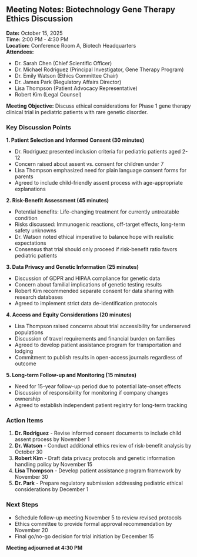 ## Meeting Notes: Biotechnology Gene Therapy Ethics Discussion

**Date:** October 15, 2025  
**Time:** 2:00 PM - 4:30 PM  
**Location:** Conference Room A, Biotech Headquarters  
**Attendees:**  
- Dr. Sarah Chen (Chief Scientific Officer)  
- Dr. Michael Rodriguez (Principal Investigator, Gene Therapy Program)  
- Dr. Emily Watson (Ethics Committee Chair)  
- Dr. James Park (Regulatory Affairs Director)  
- Lisa Thompson (Patient Advocacy Representative)  
- Robert Kim (Legal Counsel)  

**Meeting Objective:** Discuss ethical considerations for Phase 1 gene therapy clinical trial in pediatric patients with rare genetic disorder.

### Key Discussion Points

**1. Patient Selection and Informed Consent (30 minutes)**  
- Dr. Rodriguez presented inclusion criteria for pediatric patients aged 2-12  
- Concern raised about assent vs. consent for children under 7  
- Lisa Thompson emphasized need for plain language consent forms for parents  
- Agreed to include child-friendly assent process with age-appropriate explanations  

**2. Risk-Benefit Assessment (45 minutes)**  
- Potential benefits: Life-changing treatment for currently untreatable condition  
- Risks discussed: Immunogenic reactions, off-target effects, long-term safety unknowns  
- Dr. Watson noted ethical imperative to balance hope with realistic expectations  
- Consensus that trial should only proceed if risk-benefit ratio favors pediatric patients  

**3. Data Privacy and Genetic Information (25 minutes)**  
- Discussion of GDPR and HIPAA compliance for genetic data  
- Concern about familial implications of genetic testing results  
- Robert Kim recommended separate consent for data sharing with research databases  
- Agreed to implement strict data de-identification protocols  

**4. Access and Equity Considerations (20 minutes)**  
- Lisa Thompson raised concerns about trial accessibility for underserved populations  
- Discussion of travel requirements and financial burden on families  
- Agreed to develop patient assistance program for transportation and lodging  
- Commitment to publish results in open-access journals regardless of outcome  

**5. Long-term Follow-up and Monitoring (15 minutes)**  
- Need for 15-year follow-up period due to potential late-onset effects  
- Discussion of responsibility for monitoring if company changes ownership  
- Agreed to establish independent patient registry for long-term tracking  

### Action Items

1. **Dr. Rodriguez** - Revise informed consent documents to include child assent process by November 1  
2. **Dr. Watson** - Conduct additional ethics review of risk-benefit analysis by October 30  
3. **Robert Kim** - Draft data privacy protocols and genetic information handling policy by November 15  
4. **Lisa Thompson** - Develop patient assistance program framework by November 30  
5. **Dr. Park** - Prepare regulatory submission addressing pediatric ethical considerations by December 1  

### Next Steps
- Schedule follow-up meeting November 5 to review revised protocols  
- Ethics committee to provide formal approval recommendation by November 20  
- Final go/no-go decision for trial initiation by December 15  

**Meeting adjourned at 4:30 PM**